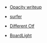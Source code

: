
* [Opacity writeup](Opacity.md)

* [surfer](Surfer.md)

* [Different Ctf](DifferentCtf.md)

* [BoardLight](BoardLight.md)
